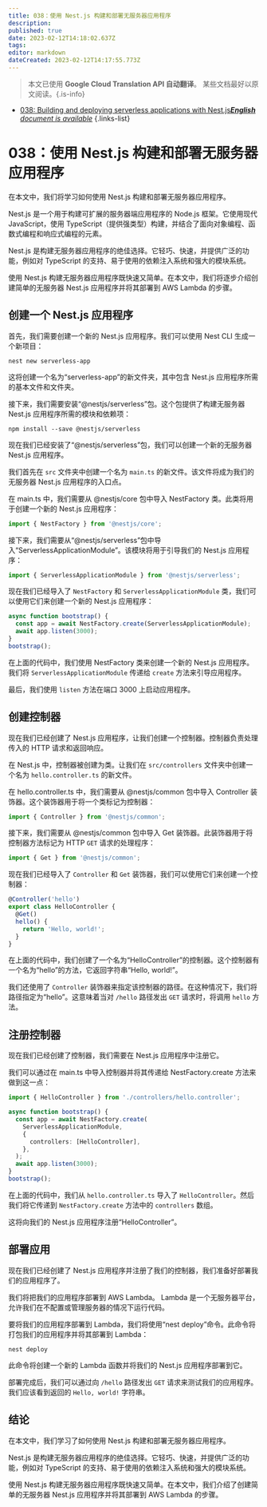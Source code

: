 ```yaml
---
title: 038：使用 Nest.js 构建和部署无服务器应用程序
description: 
published: true
date: 2023-02-12T14:18:02.637Z
tags: 
editor: markdown
dateCreated: 2023-02-12T14:17:55.773Z
---
```


> 本文已使用 **Google Cloud Translation API 自动翻译**。
某些文档最好以原文阅读。{.is-info}



- [038: Building and deploying serverless applications with Nest.js***English** document is available*](/en/Knowledge-base/Nest-js/Learning/038-building-and-deploying-serverless-applications-with-nest-js)
{.links-list}


# 038：使用 Nest.js 构建和部署无服务器应用程序

在本文中，我们将学习如何使用 Nest.js 构建和部署无服务器应用程序。

Nest.js 是一个用于构建可扩展的服务器端应用程序的 Node.js 框架。它使用现代 JavaScript，使用 TypeScript（提供强类型）构建，并结合了面向对象编程、函数式编程和响应式编程的元素。

Nest.js 是构建无服务器应用程序的绝佳选择。它轻巧、快速，并提供广泛的功能，例如对 TypeScript 的支持、易于使用的依赖注入系统和强大的模块系统。

使用 Nest.js 构建无服务器应用程序既快速又简单。在本文中，我们将逐步介绍创建简单的无服务器 Nest.js 应用程序并将其部署到 AWS Lambda 的步骤。

## 创建一个 Nest.js 应用程序

首先，我们需要创建一个新的 Nest.js 应用程序。我们可以使用 Nest CLI 生成一个新项目：

```
nest new serverless-app
```

这将创建一个名为“serverless-app”的新文件夹，其中包含 Nest.js 应用程序所需的基本文件和文件夹。

接下来，我们需要安装“@nestjs/serverless”包。这个包提供了构建无服务器 Nest.js 应用程序所需的模块和依赖项：

```
npm install --save @nestjs/serverless
```

现在我们已经安装了“@nestjs/serverless”包，我们可以创建一个新的无服务器 Nest.js 应用程序。

我们首先在 `src` 文件夹中创建一个名为 `main.ts` 的新文件。该文件将成为我们的无服务器 Nest.js 应用程序的入口点。

在 main.ts 中，我们需要从 @nestjs/core 包中导入 NestFactory 类。此类将用于创建一个新的 Nest.js 应用程序：

```typescript
import { NestFactory } from '@nestjs/core';
```

接下来，我们需要从“@nestjs/serverless”包中导入“ServerlessApplicationModule”。该模块将用于引导我们的 Nest.js 应用程序：

```typescript
import { ServerlessApplicationModule } from '@nestjs/serverless';
```

现在我们已经导入了 `NestFactory` 和 `ServerlessApplicationModule` 类，我们可以使用它们来创建一个新的 Nest.js 应用程序：

```typescript
async function bootstrap() {
  const app = await NestFactory.create(ServerlessApplicationModule);
  await app.listen(3000);
}
bootstrap();
```

在上面的代码中，我们使用 NestFactory 类来创建一个新的 Nest.js 应用程序。我们将 `ServerlessApplicationModule` 传递给 `create` 方法来引导应用程序。

最后，我们使用 `listen` 方法在端口 3000 上启动应用程序。

## 创建控制器

现在我们已经创建了 Nest.js 应用程序，让我们创建一个控制器。控制器负责处理传入的 HTTP 请求和返回响应。

在 Nest.js 中，控制器被创建为类。让我们在 `src/controllers` 文件夹中创建一个名为 `hello.controller.ts` 的新文件。

在 hello.controller.ts 中，我们需要从 @nestjs/common 包中导入 Controller 装饰器。这个装饰器用于将一个类标记为控制器：

```typescript
import { Controller } from '@nestjs/common';
```

接下来，我们需要从 @nestjs/common 包中导入 Get 装饰器。此装饰器用于将控制器方法标记为 HTTP `GET` 请求的处理程序：

```typescript
import { Get } from '@nestjs/common';
```

现在我们已经导入了 `Controller` 和 `Get` 装饰器，我们可以使用它们来创建一个控制器：

```typescript
@Controller('hello')
export class HelloController {
  @Get()
  hello() {
    return 'Hello, world!';
  }
}
```

在上面的代码中，我们创建了一个名为“HelloController”的控制器。这个控制器有一个名为“hello”的方法，它返回字符串“Hello, world!”。

我们还使用了 `Controller` 装饰器来指定该控制器的路径。在这种情况下，我们将路径指定为“hello”。这意味着当对 `/hello` 路径发出 `GET` 请求时，将调用 `hello` 方法。

## 注册控制器

现在我们已经创建了控制器，我们需要在 Nest.js 应用程序中注册它。

我们可以通过在 main.ts 中导入控制器并将其传递给 NestFactory.create 方法来做到这一点：

```typescript
import { HelloController } from './controllers/hello.controller';

async function bootstrap() {
  const app = await NestFactory.create(
    ServerlessApplicationModule,
    {
      controllers: [HelloController],
    },
  );
  await app.listen(3000);
}
bootstrap();
```

在上面的代码中，我们从 `hello.controller.ts` 导入了 `HelloController`。然后我们将它传递到 `NestFactory.create` 方法中的 `controllers` 数组。

这将向我们的 Nest.js 应用程序注册“HelloController”。

## 部署应用

现在我们已经创建了 Nest.js 应用程序并注册了我们的控制器，我们准备好部署我们的应用程序了。

我们将把我们的应用程序部署到 AWS Lambda。 Lambda 是一个无服务器平台，允许我们在不配置或管理服务器的情况下运行代码。

要将我们的应用程序部署到 Lambda，我们将使用“nest deploy”命令。此命令将打包我们的应用程序并将其部署到 Lambda：

```
nest deploy
```

此命令将创建一个新的 Lambda 函数并将我们的 Nest.js 应用程序部署到它。

部署完成后，我们可以通过向 `/hello` 路径发出 `GET` 请求来测试我们的应用程序。我们应该看到返回的 `Hello, world!` 字符串。

## 结论

在本文中，我们学习了如何使用 Nest.js 构建和部署无服务器应用程序。

Nest.js 是构建无服务器应用程序的绝佳选择。它轻巧、快速，并提供广泛的功能，例如对 TypeScript 的支持、易于使用的依赖注入系统和强大的模块系统。

使用 Nest.js 构建无服务器应用程序既快速又简单。在本文中，我们介绍了创建简单的无服务器 Nest.js 应用程序并将其部署到 AWS Lambda 的步骤。